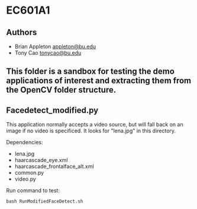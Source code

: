 # EC601A1

## Authors
- Brian Appleton appleton@bu.edu
- Tony Cao tonycao@bu.edu

## This folder is a sandbox for testing the demo applications of interest and extracting them from the OpenCV folder structure.

## Facedetect_modified.py

This application normally accepts a video source, but will fall back on an image if no video is specificed. It looks for "lena.jpg" in this directory.

Dependencies:
- lena.jpg
- haarcascade_eye.xml
- haarcascade_frontalface_alt.xml
- common.py
- video.py

Run command to test:
```
bash RunModifiedFaceDetect.sh
```

